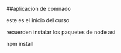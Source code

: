 ##aplicacion de comnado


este es el inicio del curso

recuerden instalar los paquetes de node asi

npm install